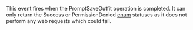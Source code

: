 This event fires when the PromptSaveOutfit operation is completed. It can only return the Success or PermissionDenied [enum](https://developer.roblox.com/en-us/api-reference/enum/AvatarPromptResult) statuses as it does not perform any web requests which could fail.